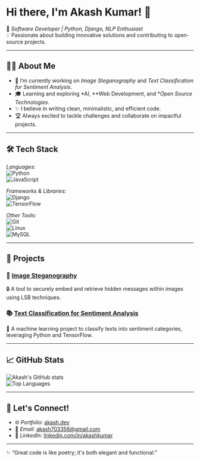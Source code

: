 # Hi there, I'm Akash Kumar! 👋  
🚀 *Software Developer | Python, Django, NLP Enthusiast*  
💡 Passionate about building innovative solutions and contributing to open-source projects.

---

## 👨‍💻 About Me  
- 🌱 I’m currently working on *Image Steganography* and *Text Classification for Sentiment Analysis*.  
- 🎓 Learning and exploring *AI, **Web Development, and **Open Source Technologies*.  
- ✨ I believe in writing clean, minimalistic, and efficient code.  
- 🏆 Always excited to tackle challenges and collaborate on impactful projects.  

---

## 🛠 Tech Stack  
*Languages:*  
![Python](https://img.shields.io/badge/-Python-3776AB?logo=python&logoColor=white&style=flat-square)  
![JavaScript](https://img.shields.io/badge/-JavaScript-F7DF1E?logo=javascript&logoColor=black&style=flat-square)  

*Frameworks & Libraries:*  
![Django](https://img.shields.io/badge/-Django-092E20?logo=django&logoColor=white&style=flat-square)  
![TensorFlow](https://img.shields.io/badge/-TensorFlow-FF6F00?logo=tensorflow&logoColor=white&style=flat-square)  

*Other Tools:*  
![Git](https://img.shields.io/badge/-Git-F05032?logo=git&logoColor=white&style=flat-square)  
![Linux](https://img.shields.io/badge/-Linux-FCC624?logo=linux&logoColor=black&style=flat-square)  
![MySQL](https://img.shields.io/badge/-MySQL-4479A1?logo=mysql&logoColor=white&style=flat-square)  

---

## 🌟 Projects  
### 🚀 [Image Steganography](https://github.com/akash7033-ai/image-steganography)  
🔒 A tool to securely embed and retrieve hidden messages within images using LSB techniques.

### 📚 [Text Classification for Sentiment Analysis](https://github.com/akash7033-ai/text-classification-sentiment-analysis)  
🤖 A machine learning project to classify texts into sentiment categories, leveraging Python and TensorFlow.

---

## 📈 GitHub Stats  
![Akash's GitHub stats](https://github-readme-stats.vercel.app/api?username=akash7033-ai&show_icons=true&theme=radical)  
![Top Languages](https://github-readme-stats.vercel.app/api/top-langs/?username=akash7033-ai&layout=compact&theme=radical)

---

## 🤝 Let's Connect!  
- 🌐 *Portfolio:* [akash.dev](https://akash.dev)  
- 📧 *Email:* [akash703356@gmail.com](mailto:akash703356@gmail.com)  
- 💼 *LinkedIn:* [linkedin.com/in/akashkumar](https://linkedin.com/in/akashkumar)  

---

✨ “Great code is like poetry; it's both elegant and functional.”

